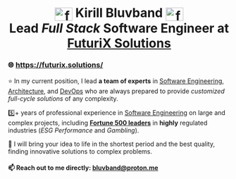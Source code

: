 <h1 align="center">
<img align="center" src="https://futurix.solutions/_next/static/media/logo-small.fbc43e61.svg" alt="futurix solutions" height="30" width="40" /> Kirill Bluvband <img align="center" src="https://futurix.solutions/_next/static/media/logo-small.fbc43e61.svg" alt="futurix solutions" height="30" width="40" />
<br/>
Lead <i>Full Stack</i> Software Engineer at <a href="https://futurix.solutions/" target="blank">FuturiX Solutions</a>
</h1>

<h3>🌐 <a href="https://futurix.solutions/" target="blank">https://futurix.solutions/</a></h3>

⭐ In my current position, I lead <b>a team of experts</b> in <u>Software Engineering</u>, <u>Architecture</u>, and <u>DevOps</u> who are always prepared to provide <i>customized full-cycle solutions</i> of any complexity.

5️⃣+ years of professional experience in <u>Software Engineering</u> on large and complex projects, including <u><b>Fortune 500 leaders</b></u> in <b>highly</b> regulated industries (<i>ESG Performance</i> and <i>Gambling</i>).

🎯 I will bring your idea to life in the shortest period and the best quality, finding innovative solutions to complex problems.

<h4>📫 Reach out to me directly: <a href="mailto:bluvband@proton.me" target="blank">bluvband@proton.me</a></h4>
